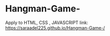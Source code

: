 # Hangman-Game-
Apply to HTML, CSS , JAVASCRIPT 
link: https://saraadel225.github.io/Hangman-Game-/
